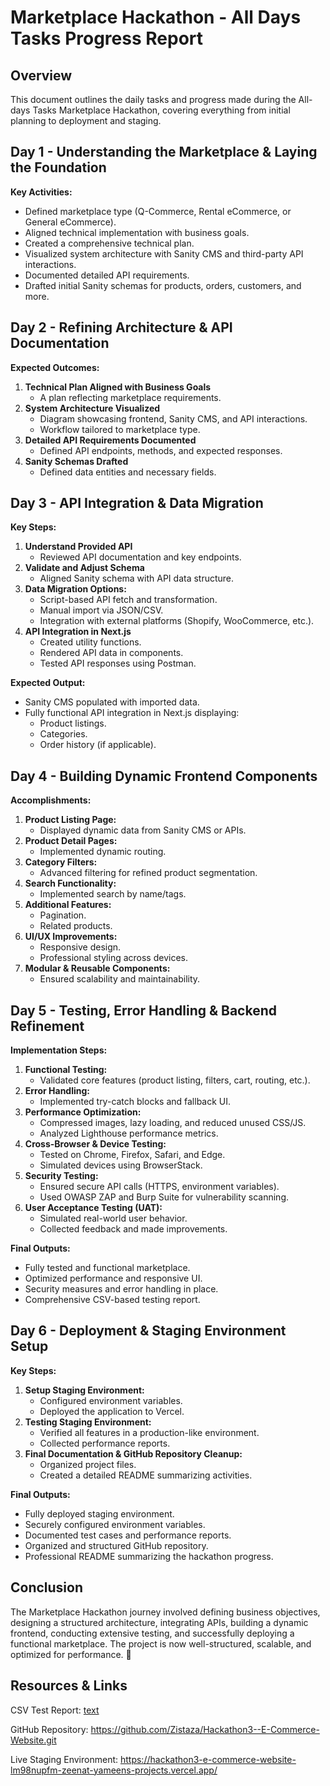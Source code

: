 # Marketplace Hackathon - All Days Tasks Progress Report

## Overview
This document outlines the daily tasks and progress made during the All-days Tasks Marketplace Hackathon, covering everything from initial planning to deployment and staging.

## Day 1 - Understanding the Marketplace & Laying the Foundation
**Key Activities:**
- Defined marketplace type (Q-Commerce, Rental eCommerce, or General eCommerce).
- Aligned technical implementation with business goals.
- Created a comprehensive technical plan.
- Visualized system architecture with Sanity CMS and third-party API interactions.
- Documented detailed API requirements.
- Drafted initial Sanity schemas for products, orders, customers, and more.

## Day 2 - Refining Architecture & API Documentation
**Expected Outcomes:**
1. **Technical Plan Aligned with Business Goals**
   - A plan reflecting marketplace requirements.
2. **System Architecture Visualized**
   - Diagram showcasing frontend, Sanity CMS, and API interactions.
   - Workflow tailored to marketplace type.
3. **Detailed API Requirements Documented**
   - Defined API endpoints, methods, and expected responses.
4. **Sanity Schemas Drafted**
   - Defined data entities and necessary fields.

## Day 3 - API Integration & Data Migration
**Key Steps:**
1. **Understand Provided API**
   - Reviewed API documentation and key endpoints.
2. **Validate and Adjust Schema**
   - Aligned Sanity schema with API data structure.
3. **Data Migration Options:**
   - Script-based API fetch and transformation.
   - Manual import via JSON/CSV.
   - Integration with external platforms (Shopify, WooCommerce, etc.).
4. **API Integration in Next.js**
   - Created utility functions.
   - Rendered API data in components.
   - Tested API responses using Postman.

**Expected Output:**
- Sanity CMS populated with imported data.
- Fully functional API integration in Next.js displaying:
  - Product listings.
  - Categories.
  - Order history (if applicable).

## Day 4 - Building Dynamic Frontend Components
**Accomplishments:**
1. **Product Listing Page:**
   - Displayed dynamic data from Sanity CMS or APIs.
2. **Product Detail Pages:**
   - Implemented dynamic routing.
3. **Category Filters:**
   - Advanced filtering for refined product segmentation.
4. **Search Functionality:**
   - Implemented search by name/tags.
5. **Additional Features:**
   - Pagination.
   - Related products.
6. **UI/UX Improvements:**
   - Responsive design.
   - Professional styling across devices.
7. **Modular & Reusable Components:**
   - Ensured scalability and maintainability.

## Day 5 - Testing, Error Handling & Backend Refinement
**Implementation Steps:**
1. **Functional Testing:**
   - Validated core features (product listing, filters, cart, routing, etc.).
2. **Error Handling:**
   - Implemented try-catch blocks and fallback UI.
3. **Performance Optimization:**
   - Compressed images, lazy loading, and reduced unused CSS/JS.
   - Analyzed Lighthouse performance metrics.
4. **Cross-Browser & Device Testing:**
   - Tested on Chrome, Firefox, Safari, and Edge.
   - Simulated devices using BrowserStack.
5. **Security Testing:**
   - Ensured secure API calls (HTTPS, environment variables).
   - Used OWASP ZAP and Burp Suite for vulnerability scanning.
6. **User Acceptance Testing (UAT):**
   - Simulated real-world user behavior.
   - Collected feedback and made improvements.

**Final Outputs:**
- Fully tested and functional marketplace.
- Optimized performance and responsive UI.
- Security measures and error handling in place.
- Comprehensive CSV-based testing report.

## Day 6 - Deployment & Staging Environment Setup
**Key Steps:**
1. **Setup Staging Environment:**
   - Configured environment variables.
   - Deployed the application to Vercel.
2. **Testing Staging Environment:**
   - Verified all features in a production-like environment.
   - Collected performance reports.
3. **Final Documentation & GitHub Repository Cleanup:**
   - Organized project files.
   - Created a detailed README summarizing activities.

**Final Outputs:**
- Fully deployed staging environment.
- Securely configured environment variables.
- Documented test cases and performance reports.
- Organized and structured GitHub repository.
- Professional README summarizing the hackathon progress.

## Conclusion
The Marketplace Hackathon journey involved defining business objectives, designing a structured architecture, integrating APIs, building a dynamic frontend, conducting extensive testing, and successfully deploying a functional marketplace. The project is now well-structured, scalable, and optimized for performance. 🚀

## Resources & Links

CSV Test Report: [text](Day-5-Documentation/Test-Case-Report.csv)

GitHub Repository: https://github.com/Zistaza/Hackathon3--E-Commerce-Website.git

Live Staging Environment: https://hackathon3-e-commerce-website-lm98nupfm-zeenat-yameens-projects.vercel.app/

